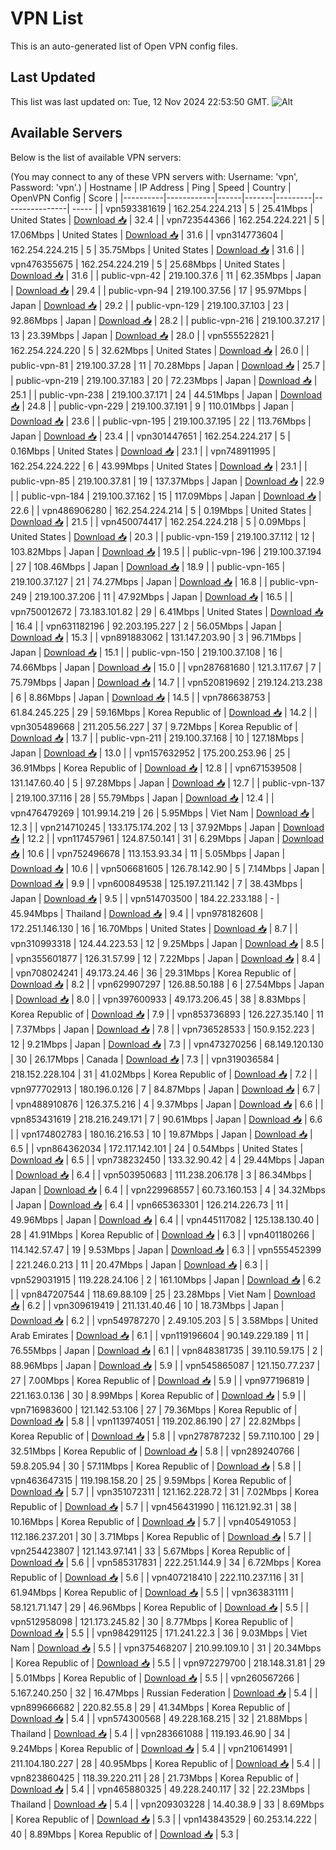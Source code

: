 # VPN List

This is an auto-generated list of Open VPN config files.

## Last Updated

This list was last updated on: Tue, 12 Nov 2024 22:53:50 GMT.
![Alt](https://repobeats.axiom.co/api/embed/186b98318ef1479477931607c1ad7d823f12451f.svg "Repobeats analytics image")

## Available Servers

Below is the list of available VPN servers:

(You may connect to any of these VPN servers with: Username: 'vpn', Password: 'vpn'.)
| Hostname | IP Address | Ping | Speed | Country | OpenVPN Config | Score |
|----------|------------|------|-------|---------|----------------| ----- |
| vpn593381619 | 162.254.224.213 | 5 | 25.41Mbps | United States | [Download 📥](./configs/server_0_US.ovpn) | 32.4 |
| vpn723544366 | 162.254.224.221 | 5 | 17.06Mbps | United States | [Download 📥](./configs/server_1_US.ovpn) | 31.6 |
| vpn314773604 | 162.254.224.215 | 5 | 35.75Mbps | United States | [Download 📥](./configs/server_2_US.ovpn) | 31.6 |
| vpn476355675 | 162.254.224.219 | 5 | 25.68Mbps | United States | [Download 📥](./configs/server_3_US.ovpn) | 31.6 |
| public-vpn-42 | 219.100.37.6 | 11 | 62.35Mbps | Japan | [Download 📥](./configs/server_4_JP.ovpn) | 29.4 |
| public-vpn-94 | 219.100.37.56 | 17 | 95.97Mbps | Japan | [Download 📥](./configs/server_5_JP.ovpn) | 29.2 |
| public-vpn-129 | 219.100.37.103 | 23 | 92.86Mbps | Japan | [Download 📥](./configs/server_6_JP.ovpn) | 28.2 |
| public-vpn-216 | 219.100.37.217 | 13 | 23.39Mbps | Japan | [Download 📥](./configs/server_7_JP.ovpn) | 28.0 |
| vpn555522821 | 162.254.224.220 | 5 | 32.62Mbps | United States | [Download 📥](./configs/server_8_US.ovpn) | 26.0 |
| public-vpn-81 | 219.100.37.28 | 11 | 70.28Mbps | Japan | [Download 📥](./configs/server_9_JP.ovpn) | 25.7 |
| public-vpn-219 | 219.100.37.183 | 20 | 72.23Mbps | Japan | [Download 📥](./configs/server_10_JP.ovpn) | 25.1 |
| public-vpn-238 | 219.100.37.171 | 24 | 44.51Mbps | Japan | [Download 📥](./configs/server_11_JP.ovpn) | 24.8 |
| public-vpn-229 | 219.100.37.191 | 9 | 110.01Mbps | Japan | [Download 📥](./configs/server_12_JP.ovpn) | 23.6 |
| public-vpn-195 | 219.100.37.195 | 22 | 113.76Mbps | Japan | [Download 📥](./configs/server_13_JP.ovpn) | 23.4 |
| vpn301447651 | 162.254.224.217 | 5 | 0.16Mbps | United States | [Download 📥](./configs/server_14_US.ovpn) | 23.1 |
| vpn748911995 | 162.254.224.222 | 6 | 43.99Mbps | United States | [Download 📥](./configs/server_15_US.ovpn) | 23.1 |
| public-vpn-85 | 219.100.37.81 | 19 | 137.37Mbps | Japan | [Download 📥](./configs/server_16_JP.ovpn) | 22.9 |
| public-vpn-184 | 219.100.37.162 | 15 | 117.09Mbps | Japan | [Download 📥](./configs/server_17_JP.ovpn) | 22.6 |
| vpn486906280 | 162.254.224.214 | 5 | 0.19Mbps | United States | [Download 📥](./configs/server_18_US.ovpn) | 21.5 |
| vpn450074417 | 162.254.224.218 | 5 | 0.09Mbps | United States | [Download 📥](./configs/server_19_US.ovpn) | 20.3 |
| public-vpn-159 | 219.100.37.112 | 12 | 103.82Mbps | Japan | [Download 📥](./configs/server_20_JP.ovpn) | 19.5 |
| public-vpn-196 | 219.100.37.194 | 27 | 108.46Mbps | Japan | [Download 📥](./configs/server_21_JP.ovpn) | 18.9 |
| public-vpn-165 | 219.100.37.127 | 21 | 74.27Mbps | Japan | [Download 📥](./configs/server_22_JP.ovpn) | 16.8 |
| public-vpn-249 | 219.100.37.206 | 11 | 47.92Mbps | Japan | [Download 📥](./configs/server_23_JP.ovpn) | 16.5 |
| vpn750012672 | 73.183.101.82 | 29 | 6.41Mbps | United States | [Download 📥](./configs/server_24_US.ovpn) | 16.4 |
| vpn631182196 | 92.203.195.227 | 2 | 56.05Mbps | Japan | [Download 📥](./configs/server_25_JP.ovpn) | 15.3 |
| vpn891883062 | 131.147.203.90 | 3 | 96.71Mbps | Japan | [Download 📥](./configs/server_26_JP.ovpn) | 15.1 |
| public-vpn-150 | 219.100.37.108 | 16 | 74.66Mbps | Japan | [Download 📥](./configs/server_27_JP.ovpn) | 15.0 |
| vpn287681680 | 121.3.117.67 | 7 | 75.79Mbps | Japan | [Download 📥](./configs/server_28_JP.ovpn) | 14.7 |
| vpn520819692 | 219.124.213.238 | 6 | 8.86Mbps | Japan | [Download 📥](./configs/server_29_JP.ovpn) | 14.5 |
| vpn786638753 | 61.84.245.225 | 29 | 59.16Mbps | Korea Republic of | [Download 📥](./configs/server_30_KR.ovpn) | 14.2 |
| vpn305489668 | 211.205.56.227 | 37 | 9.72Mbps | Korea Republic of | [Download 📥](./configs/server_31_KR.ovpn) | 13.7 |
| public-vpn-211 | 219.100.37.168 | 10 | 127.18Mbps | Japan | [Download 📥](./configs/server_32_JP.ovpn) | 13.0 |
| vpn157632952 | 175.200.253.96 | 25 | 36.91Mbps | Korea Republic of | [Download 📥](./configs/server_33_KR.ovpn) | 12.8 |
| vpn671539508 | 131.147.60.40 | 5 | 97.28Mbps | Japan | [Download 📥](./configs/server_34_JP.ovpn) | 12.7 |
| public-vpn-137 | 219.100.37.116 | 28 | 55.79Mbps | Japan | [Download 📥](./configs/server_35_JP.ovpn) | 12.4 |
| vpn476479269 | 101.99.14.219 | 26 | 5.95Mbps | Viet Nam | [Download 📥](./configs/server_36_VN.ovpn) | 12.3 |
| vpn214710245 | 133.175.174.202 | 13 | 37.92Mbps | Japan | [Download 📥](./configs/server_37_JP.ovpn) | 12.2 |
| vpn117457961 | 124.87.50.141 | 31 | 6.29Mbps | Japan | [Download 📥](./configs/server_38_JP.ovpn) | 10.6 |
| vpn752496678 | 113.153.93.34 | 11 | 5.05Mbps | Japan | [Download 📥](./configs/server_39_JP.ovpn) | 10.6 |
| vpn506681605 | 126.78.142.90 | 5 | 7.14Mbps | Japan | [Download 📥](./configs/server_40_JP.ovpn) | 9.9 |
| vpn600849538 | 125.197.211.142 | 7 | 38.43Mbps | Japan | [Download 📥](./configs/server_41_JP.ovpn) | 9.5 |
| vpn514703500 | 184.22.233.188 | - | 45.94Mbps | Thailand | [Download 📥](./configs/server_42_TH.ovpn) | 9.4 |
| vpn978182608 | 172.251.146.130 | 16 | 16.70Mbps | United States | [Download 📥](./configs/server_43_US.ovpn) | 8.7 |
| vpn310993318 | 124.44.223.53 | 12 | 9.25Mbps | Japan | [Download 📥](./configs/server_44_JP.ovpn) | 8.5 |
| vpn355601877 | 126.31.57.99 | 12 | 7.22Mbps | Japan | [Download 📥](./configs/server_45_JP.ovpn) | 8.4 |
| vpn708024241 | 49.173.24.46 | 36 | 29.31Mbps | Korea Republic of | [Download 📥](./configs/server_46_KR.ovpn) | 8.2 |
| vpn629907297 | 126.88.50.188 | 6 | 27.54Mbps | Japan | [Download 📥](./configs/server_47_JP.ovpn) | 8.0 |
| vpn397600933 | 49.173.206.45 | 38 | 8.83Mbps | Korea Republic of | [Download 📥](./configs/server_48_KR.ovpn) | 7.9 |
| vpn853736893 | 126.227.35.140 | 11 | 7.37Mbps | Japan | [Download 📥](./configs/server_49_JP.ovpn) | 7.8 |
| vpn736528533 | 150.9.152.223 | 12 | 9.21Mbps | Japan | [Download 📥](./configs/server_50_JP.ovpn) | 7.3 |
| vpn473270256 | 68.149.120.130 | 30 | 26.17Mbps | Canada | [Download 📥](./configs/server_51_CA.ovpn) | 7.3 |
| vpn319036584 | 218.152.228.104 | 31 | 41.02Mbps | Korea Republic of | [Download 📥](./configs/server_52_KR.ovpn) | 7.2 |
| vpn977702913 | 180.196.0.126 | 7 | 84.87Mbps | Japan | [Download 📥](./configs/server_53_JP.ovpn) | 6.7 |
| vpn488910876 | 126.37.5.216 | 4 | 9.37Mbps | Japan | [Download 📥](./configs/server_54_JP.ovpn) | 6.6 |
| vpn853431619 | 218.216.249.171 | 7 | 90.61Mbps | Japan | [Download 📥](./configs/server_55_JP.ovpn) | 6.6 |
| vpn174802783 | 180.16.216.53 | 10 | 19.87Mbps | Japan | [Download 📥](./configs/server_56_JP.ovpn) | 6.5 |
| vpn864362034 | 172.117.142.101 | 24 | 0.54Mbps | United States | [Download 📥](./configs/server_57_US.ovpn) | 6.5 |
| vpn738232450 | 133.32.90.42 | 4 | 29.44Mbps | Japan | [Download 📥](./configs/server_58_JP.ovpn) | 6.4 |
| vpn503950683 | 111.238.206.178 | 3 | 86.34Mbps | Japan | [Download 📥](./configs/server_59_JP.ovpn) | 6.4 |
| vpn229968557 | 60.73.160.153 | 4 | 34.32Mbps | Japan | [Download 📥](./configs/server_60_JP.ovpn) | 6.4 |
| vpn665363301 | 126.214.226.73 | 11 | 49.96Mbps | Japan | [Download 📥](./configs/server_61_JP.ovpn) | 6.4 |
| vpn445117082 | 125.138.130.40 | 28 | 41.91Mbps | Korea Republic of | [Download 📥](./configs/server_62_KR.ovpn) | 6.3 |
| vpn401180266 | 114.142.57.47 | 19 | 9.53Mbps | Japan | [Download 📥](./configs/server_63_JP.ovpn) | 6.3 |
| vpn555452399 | 221.246.0.213 | 11 | 20.47Mbps | Japan | [Download 📥](./configs/server_64_JP.ovpn) | 6.3 |
| vpn529031915 | 119.228.24.106 | 2 | 161.10Mbps | Japan | [Download 📥](./configs/server_65_JP.ovpn) | 6.2 |
| vpn847207544 | 118.69.88.109 | 25 | 23.28Mbps | Viet Nam | [Download 📥](./configs/server_66_VN.ovpn) | 6.2 |
| vpn309619419 | 211.131.40.46 | 10 | 18.73Mbps | Japan | [Download 📥](./configs/server_67_JP.ovpn) | 6.2 |
| vpn549787270 | 2.49.105.203 | 5 | 3.58Mbps | United Arab Emirates | [Download 📥](./configs/server_68_AE.ovpn) | 6.1 |
| vpn119196604 | 90.149.229.189 | 11 | 76.55Mbps | Japan | [Download 📥](./configs/server_69_JP.ovpn) | 6.1 |
| vpn848381735 | 39.110.59.175 | 2 | 88.96Mbps | Japan | [Download 📥](./configs/server_70_JP.ovpn) | 5.9 |
| vpn545865087 | 121.150.77.237 | 27 | 7.00Mbps | Korea Republic of | [Download 📥](./configs/server_71_KR.ovpn) | 5.9 |
| vpn977196819 | 221.163.0.136 | 30 | 8.99Mbps | Korea Republic of | [Download 📥](./configs/server_72_KR.ovpn) | 5.9 |
| vpn716983600 | 121.142.53.106 | 27 | 79.36Mbps | Korea Republic of | [Download 📥](./configs/server_73_KR.ovpn) | 5.8 |
| vpn113974051 | 119.202.86.190 | 27 | 22.82Mbps | Korea Republic of | [Download 📥](./configs/server_74_KR.ovpn) | 5.8 |
| vpn278787232 | 59.7.110.100 | 29 | 32.51Mbps | Korea Republic of | [Download 📥](./configs/server_75_KR.ovpn) | 5.8 |
| vpn289240766 | 59.8.205.94 | 30 | 57.11Mbps | Korea Republic of | [Download 📥](./configs/server_76_KR.ovpn) | 5.8 |
| vpn463647315 | 119.198.158.20 | 25 | 9.59Mbps | Korea Republic of | [Download 📥](./configs/server_77_KR.ovpn) | 5.7 |
| vpn351072311 | 121.162.228.72 | 31 | 7.02Mbps | Korea Republic of | [Download 📥](./configs/server_78_KR.ovpn) | 5.7 |
| vpn456431990 | 116.121.92.31 | 38 | 10.16Mbps | Korea Republic of | [Download 📥](./configs/server_79_KR.ovpn) | 5.7 |
| vpn405491053 | 112.186.237.201 | 30 | 3.71Mbps | Korea Republic of | [Download 📥](./configs/server_80_KR.ovpn) | 5.7 |
| vpn254423807 | 121.143.97.141 | 33 | 5.67Mbps | Korea Republic of | [Download 📥](./configs/server_81_KR.ovpn) | 5.6 |
| vpn585317831 | 222.251.144.9 | 34 | 6.72Mbps | Korea Republic of | [Download 📥](./configs/server_82_KR.ovpn) | 5.6 |
| vpn407218410 | 222.110.237.116 | 31 | 61.94Mbps | Korea Republic of | [Download 📥](./configs/server_83_KR.ovpn) | 5.5 |
| vpn363831111 | 58.121.71.147 | 29 | 46.96Mbps | Korea Republic of | [Download 📥](./configs/server_84_KR.ovpn) | 5.5 |
| vpn512958098 | 121.173.245.82 | 30 | 8.77Mbps | Korea Republic of | [Download 📥](./configs/server_85_KR.ovpn) | 5.5 |
| vpn984291125 | 171.241.22.3 | 36 | 9.03Mbps | Viet Nam | [Download 📥](./configs/server_86_VN.ovpn) | 5.5 |
| vpn375468207 | 210.99.109.10 | 31 | 20.34Mbps | Korea Republic of | [Download 📥](./configs/server_87_KR.ovpn) | 5.5 |
| vpn972279700 | 218.148.31.81 | 29 | 5.01Mbps | Korea Republic of | [Download 📥](./configs/server_88_KR.ovpn) | 5.5 |
| vpn260567266 | 5.167.240.250 | 32 | 16.47Mbps | Russian Federation | [Download 📥](./configs/server_89_RU.ovpn) | 5.4 |
| vpn899666682 | 220.82.55.8 | 29 | 41.34Mbps | Korea Republic of | [Download 📥](./configs/server_90_KR.ovpn) | 5.4 |
| vpn574300568 | 49.228.168.215 | 32 | 21.88Mbps | Thailand | [Download 📥](./configs/server_91_TH.ovpn) | 5.4 |
| vpn283661088 | 119.193.46.90 | 34 | 9.24Mbps | Korea Republic of | [Download 📥](./configs/server_92_KR.ovpn) | 5.4 |
| vpn210614991 | 211.104.180.227 | 28 | 40.95Mbps | Korea Republic of | [Download 📥](./configs/server_93_KR.ovpn) | 5.4 |
| vpn823860425 | 118.39.220.211 | 28 | 21.73Mbps | Korea Republic of | [Download 📥](./configs/server_94_KR.ovpn) | 5.4 |
| vpn465880325 | 49.228.240.117 | 32 | 22.23Mbps | Thailand | [Download 📥](./configs/server_95_TH.ovpn) | 5.4 |
| vpn209303228 | 14.40.38.9 | 33 | 8.69Mbps | Korea Republic of | [Download 📥](./configs/server_96_KR.ovpn) | 5.3 |
| vpn143843529 | 60.253.14.222 | 40 | 8.89Mbps | Korea Republic of | [Download 📥](./configs/server_97_KR.ovpn) | 5.3 |
